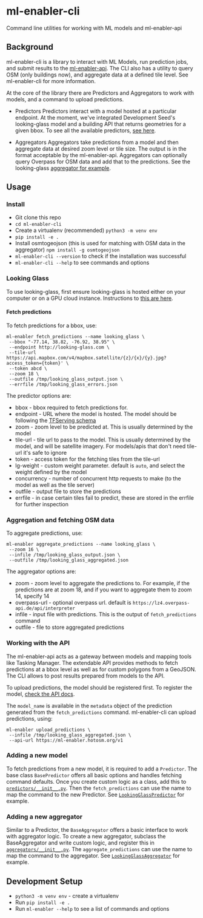 # ml-enabler-cli

Command line utilities for working with ML models and ml-enabler-api

## Background

ml-enabler-cli is a library to interact with ML Models, run prediction jobs, and submit results to the [ml-enabler-api](https://github.com/hotosm/ml-enabler). The CLI also has a utility to query OSM (only buildings now), and aggregate data at a defined tile level. See ml-enabler-cli for more information.

At the core of the library there are Predictors and Aggregators to work with models, and a command to upload predictions.

* Predictors
Predictors interact with a model hosted at a particular endpoint. At the moment, we've integrated Development Seed's looking-glass model and a building API that returns geometries for a given bbox. To see all the available predictors, [see here](https://github.com/hotosm/ml-enabler-cli/blob/master/ml_enabler/predictors/__init__.py).

* Aggregators
Aggregators take predictions from a model and then aggregate data at desired zoom level or tile size. The output is in the format acceptable by the ml-enabler-api. Aggregators can optionally query Overpass for OSM data and add that to the predictions. See the looking-glass [aggregator for example](https://github.com/hotosm/ml-enabler-cli/blob/master/ml_enabler/aggregators/LookingGlassAggregator.py#L44).

## Usage

### Install
* Git clone this repo
* `cd ml-enabler-cli`
* Create a virtualenv (recommended) `python3 -m venv env`
* `pip install -e .`
* Install osmtogeojson (this is used for matching with OSM data in the aggregator) `npm install -g osmtogeojson`
* `ml-enabler-cli --version` to check if the installation was successful
* `ml-enabler-cli --help` to see commands and options

### Looking Glass
To use looking-glass, first ensure looking-glass is hosted either on your computer or on a GPU cloud instance. Instructions to [this are here](https://render.githubusercontent.com/view/ipynb?commit=ec238b5a39bb4b254fa7ef05b90e1891037ddfc6&enc_url=68747470733a2f2f7261772e67697468756275736572636f6e74656e742e636f6d2f646576656c6f706d656e74736565642f6c6f6f6b696e672d676c6173732d7075622f656332333862356133396262346232353466613765663035623930653138393130333764646663362f646f636b65725f707265645f6578616d706c652e6970796e62&nwo=developmentseed%2Flooking-glass-pub&path=docker_pred_example.ipynb&repository_id=159652845&repository_type=Repository#Start-the-Looking-Glass-container).

#### Fetch predictions

To fetch predictions for a bbox, use:
```
ml-enabler fetch_predictions --name looking_glass \ 
 --bbox "-77.14, 38.82, -76.92, 38.95" \
 --endpoint http://looking-glass.com \
 --tile-url https://api.mapbox.com/v4/mapbox.satellite/{z}/{x}/{y}.jpg?access_token={token}' \
 --token abcd \
 --zoom 18 \
 --outfile /tmp/looking_glass_output.json \
 --errfile /tmp/looking_glass_errors.json
```

The predictor options are:
* bbox - bbox required to fetch predictions for.
* endpoint - URL where the model is hosted. The model should be following the [TFServing schema](https://www.tensorflow.org/tfx/tutorials/serving/rest_simple)
* zoom - zoom level to be predicted at. This is usually determined by the model
* tile-url - tile url to pass to the model. This is usually determined by the model, and will be satellite imagery. For models/apis that don't need tile-url it's safe to ignore
* token - access token for the fetching tiles from the tile-url
* lg-weight - custom weight parameter. default is `auto`, and select the weight defined by the model
* concurrency - number of concurrent http requests to make (to the model as well as the tile server)
* outfile - output file to store the predictions
* errfile - in case certain tiles fail to predict, these are stored in the errfile for further inspection

### Aggregation and fetching OSM data

To aggregate predictions, use:

```
ml-enabler aggregate_predictions --name looking_glass \
 --zoom 16 \
 --infile /tmp/looking_glass_output.json \
 --outfile /tmp/looking_glass_aggregated.json
```

The aggregator options are:
* zoom - zoom level to aggregate the predictions to. For example, if the predictions are at zoom 18, and if you want to aggregate them to zoom 14, specify 14
* overpass-url - optional overpass url. default is `https://lz4.overpass-api.de/api/interpreter`
* infile - input file with predictions. This is the output of `fetch_predictions` command
* outfile - file to store aggregated predictions

### Working with the API

The ml-enabler-api acts as a gateway between models and mapping tools like Tasking Manager. The extendable API provides methods to fetch predictions at a bbox level as well as for custom polygons from a GeoJSON. The CLI allows to post results prepared from models to the API.

To upload predictions, the model should be registered first. To register the model, [check the API docs](https://github.com/hotosm/ml-enabler/blob/master/API.md#post-model).


The `model_name` is available in the `metadata` object of the prediction generated from the `fetch_predictions` command. ml-enabler-cli can upload predictions, using:

```
ml-enabler upload_predictions \
 --infile /tmp/looking_glass_aggregated.json \
 --api-url https://ml-enabler.hotosm.org/v1
```

### Adding a new model

To fetch predictions from a new model, it is required to add a `Predictor`. The base class `BasePredictor` offers all basic options and handles fetching command defaults. Once you create custom logic as a class, add this to [`predictors/__init__.py`](https://github.com/hotosm/ml-enabler-cli/blob/master/ml_enabler/predictors/__init__.py). Then the `fetch_predictions` can use the name to map the command to the new Predictor. See [`LookingGlassPredictor`](https://github.com/hotosm/ml-enabler-cli/blob/master/ml_enabler/predictors/LookingGlassPredictor.py) for example.

### Adding a new aggregator

Similar to a Predictor, the `BaseAggregator` offers a basic interface to work with aggregator logic. To create a new aggregator, subclass the BaseAggregator and write custom logic, and register this in [`aggregators/__init__.py`](https://github.com/hotosm/ml-enabler-cli/blob/master/ml_enabler/aggregators/__init__.py). The `aggregate_predictions` can use the name to map the command to the aggregator. See [`LookingGlassAggregator`](https://github.com/hotosm/ml-enabler-cli/blob/master/ml_enabler/aggregators/LookingGlassAggregator.py) for example.

## Development Setup

 - `python3 -m venv env` - create a virtualenv
 - Run `pip install -e .`
 - Run `ml-enabler --help` to see a list of commands and options
